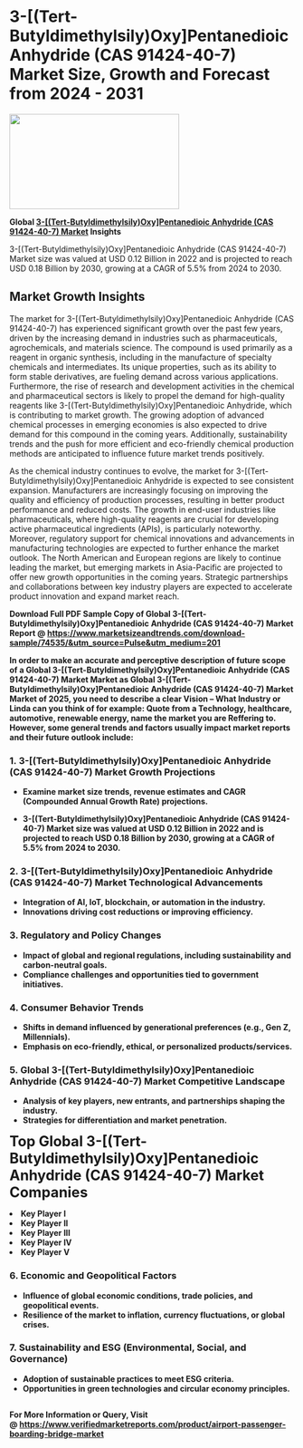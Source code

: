 <H1>3-[(Tert-Butyldimethylsily)Oxy]Pentanedioic Anhydride (CAS 91424-40-7) Market Size, Growth and Forecast from 2024 - 2031</H1><img class="aligncenter size-medium wp-image-584254" src="https://thirdeyenews.in/wp-content/uploads/2024/09/Global-Market-Research-300x168.jpeg" alt="" width="300" height="168" /><p><strong>Global&nbsp;<a href="https://www.marketsizeandtrends.com/download-sample/74535/&amp;utm_source=Pulse&amp;utm_medium=201">3-[(Tert-Butyldimethylsily)Oxy]Pentanedioic Anhydride (CAS 91424-40-7) Market</a> Insights</strong></p><p>3-[(Tert-Butyldimethylsily)Oxy]Pentanedioic Anhydride (CAS 91424-40-7) Market size was valued at USD 0.12 Billion in 2022 and is projected to reach USD 0.18 Billion by 2030, growing at a CAGR of 5.5% from 2024 to 2030.</p><p><h2>Market Growth Insights</h2> <p>The market for 3-[(Tert-Butyldimethylsily)Oxy]Pentanedioic Anhydride (CAS 91424-40-7) has experienced significant growth over the past few years, driven by the increasing demand in industries such as pharmaceuticals, agrochemicals, and materials science. The compound is used primarily as a reagent in organic synthesis, including in the manufacture of specialty chemicals and intermediates. Its unique properties, such as its ability to form stable derivatives, are fueling demand across various applications. Furthermore, the rise of research and development activities in the chemical and pharmaceutical sectors is likely to propel the demand for high-quality reagents like 3-[(Tert-Butyldimethylsily)Oxy]Pentanedioic Anhydride, which is contributing to market growth. The growing adoption of advanced chemical processes in emerging economies is also expected to drive demand for this compound in the coming years. Additionally, sustainability trends and the push for more efficient and eco-friendly chemical production methods are anticipated to influence future market trends positively.</p> <p><strong></strong></p> <p>As the chemical industry continues to evolve, the market for 3-[(Tert-Butyldimethylsily)Oxy]Pentanedioic Anhydride is expected to see consistent expansion. Manufacturers are increasingly focusing on improving the quality and efficiency of production processes, resulting in better product performance and reduced costs. The growth in end-user industries like pharmaceuticals, where high-quality reagents are crucial for developing active pharmaceutical ingredients (APIs), is particularly noteworthy. Moreover, regulatory support for chemical innovations and advancements in manufacturing technologies are expected to further enhance the market outlook. The North American and European regions are likely to continue leading the market, but emerging markets in Asia-Pacific are projected to offer new growth opportunities in the coming years. Strategic partnerships and collaborations between key industry players are expected to accelerate product innovation and expand market reach.</p> <p><strong></p><p><span class=""><strong>Download Full PDF Sample Copy of Global 3-[(Tert-Butyldimethylsily)Oxy]Pentanedioic Anhydride (CAS 91424-40-7) Market Report</strong> @ <a href="https://www.marketsizeandtrends.com/download-sample/74535/&amp;utm_source=Pulse&amp;utm_medium=201" target="_blank">https://www.marketsizeandtrends.com/download-sample/74535/&amp;utm_source=Pulse&amp;utm_medium=201</a></span></p><p>In order to make an accurate and perceptive description of future scope of a Global&nbsp;3-[(Tert-Butyldimethylsily)Oxy]Pentanedioic Anhydride (CAS 91424-40-7) Market Market as Global&nbsp;3-[(Tert-Butyldimethylsily)Oxy]Pentanedioic Anhydride (CAS 91424-40-7) Market Market of 2025, you need to describe a clear Vision &ndash; What Industry or Linda can you think of for example: Quote from a Technology, healthcare, automotive, renewable energy, name the market you are Reffering to. However, some general trends and factors usually impact market reports and their future outlook include:</p><h3>1.&nbsp;<strong>3-[(Tert-Butyldimethylsily)Oxy]Pentanedioic Anhydride (CAS 91424-40-7) Market Growth Projections</strong></h3><ul><li>Examine market size trends, revenue estimates and CAGR (Compounded Annual Growth Rate) projections.</li><li><p>3-[(Tert-Butyldimethylsily)Oxy]Pentanedioic Anhydride (CAS 91424-40-7) Market size was valued at USD 0.12 Billion in 2022 and is projected to reach USD 0.18 Billion by 2030, growing at a CAGR of 5.5% from 2024 to 2030.</p></li></ul><h3>2.&nbsp;<strong>3-[(Tert-Butyldimethylsily)Oxy]Pentanedioic Anhydride (CAS 91424-40-7) Market Technological Advancements</strong></h3><ul><li>Integration of AI, IoT, blockchain, or automation in the industry.</li><li>Innovations driving cost reductions or improving efficiency.</li></ul><h3>3.&nbsp;<strong>Regulatory and Policy Changes</strong></h3><ul><li>Impact of global and regional regulations, including sustainability and carbon-neutral goals.</li><li>Compliance challenges and opportunities tied to government initiatives.</li></ul><h3>4.&nbsp;<strong>Consumer Behavior Trends</strong></h3><ul><li>Shifts in demand influenced by generational preferences (e.g., Gen Z, Millennials).</li><li>Emphasis on eco-friendly, ethical, or personalized products/services.</li></ul><h3>5.&nbsp;<strong>Global 3-[(Tert-Butyldimethylsily)Oxy]Pentanedioic Anhydride (CAS 91424-40-7) Market Competitive Landscape</strong></h3><ul><li>Analysis of key players, new entrants, and partnerships shaping the industry.</li><li>Strategies for differentiation and market penetration.</li></ul><p data-pm-slice="1 1 []"><span style="color: inherit; font-family: inherit; font-size: 25px;">Top Global 3-[(Tert-Butyldimethylsily)Oxy]Pentanedioic Anhydride (CAS 91424-40-7) Market Companies</span></p><div class="" data-test-id=""><p><li>Key Player I</li><li> Key Player II</li><li> Key Player III</li><li> Key Player IV</li><li> Key Player V</li></p></div><h3>6.&nbsp;<strong>Economic and Geopolitical Factors</strong></h3><ul><li>Influence of global economic conditions, trade policies, and geopolitical events.</li><li>Resilience of the market to inflation, currency fluctuations, or global crises.</li></ul><h3>7.&nbsp;<strong>Sustainability and ESG (Environmental, Social, and Governance)</strong></h3><ul><li>Adoption of sustainable practices to meet ESG criteria.</li><li>Opportunities in green technologies and circular economy principles.</li></ul><h2><strong style="font-size: 14px;">For More Information or Query, Visit @&nbsp;</strong><a style="background-color: #ffffff; font-size: 14px;" href="https://www.marketsizeandtrends.com/report/3-tert-butyldimethylsilyoxypentanedioic-anhydride-cas-91424-40-7-market/" target="_blank">https://www.verifiedmarketreports.com/product/airport-passenger-boarding-bridge-market</a></h2>
